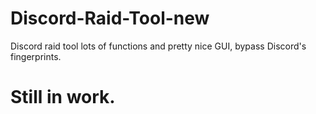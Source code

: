 # Discord-Raid-Tool-new
Discord raid tool lots of functions and pretty nice GUI, bypass Discord's fingerprints.

# Still in work.
